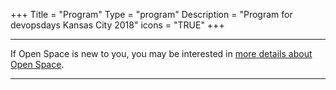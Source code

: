 +++
Title = "Program"
Type = "program"
Description = "Program for devopsdays Kansas City 2018"
icons = "TRUE"
+++

<div class = "row">
  <div class = "col">
    <hr />
    If Open Space is new to you, you may be interested in <a href="/pages/open-space-format">more details about Open Space</a>.
    <hr />
  </div>
</div>
